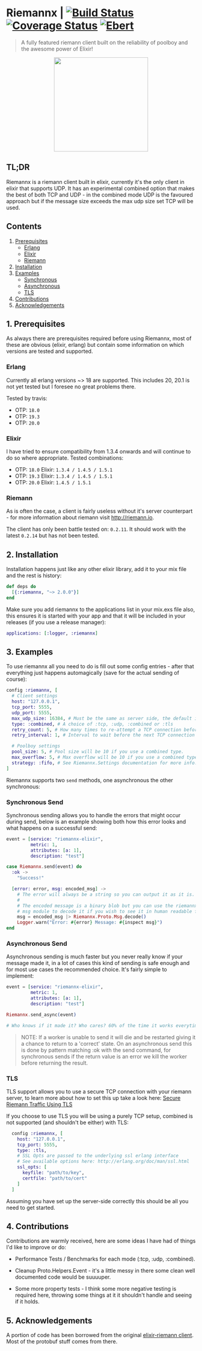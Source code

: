 # Riemannx | [![Build Status](https://travis-ci.org/hazardfn/riemannx.svg?branch=master "Build Status")](http://travis-ci.org/hazardfn/riemannx) [![Coverage Status](https://coveralls.io/repos/github/hazardfn/riemannx/badge.svg?branch=master)](https://coveralls.io/github/hazardfn/riemannx?branch=master) [![Ebert](https://ebertapp.io/github/hazardfn/riemannx.svg)](https://ebertapp.io/github/hazardfn/riemannx)

> A fully featured riemann client built on the reliability of poolboy and the
> awesome power of Elixir!

<p align="center">
<img src="https://upload.wikimedia.org/wikipedia/commons/8/82/Georg_Friedrich_Bernhard_Riemann.jpeg" height="250" width="250">
</p>

## TL;DR

Riemannx is a riemann client built in elixir, currently it's the only client in elixir that supports UDP. It has an experimental combined option that makes the best of both TCP and UDP - in the combined mode UDP is the favoured approach but if the message size exceeds the max udp size set TCP will be used.

## Contents

1. [Prerequisites](#prerequisites)
    * [Erlang](#erlang)
    * [Elixir](#elixir)
    * [Riemann](#riemann)
2. [Installation](#installation)
3. [Examples](#examples)
    * [Synchronous](#sync)
    * [Asynchronous](#async)
    * [TLS](#tls)
4. [Contributions](#contribute)
5. [Acknowledgements](#ack)

## 1. Prerequisites<a name="prerequisites"></a>

As always there are prerequisites required before using Riemannx, most of these are obvious (elixir, erlang) but contain some information on which versions are tested and supported.

### Erlang<a name="erlang"></a>

Currently all erlang versions ~> 18 are supported. This includes 20, 20.1 is not yet tested but I foresee no great problems there.

Tested by travis:

* OTP: `18.0`
* OTP: `19.3`
* OTP: `20.0`

### Elixir<a name="elixir"></a>

I have tried to ensure compatibility from 1.3.4 onwards and will continue to do so where appropriate. Tested combinations:

* OTP: `18.0` Elixir: `1.3.4 / 1.4.5 / 1.5.1`
* OTP: `19.3` Elixir: `1.3.4 / 1.4.5 / 1.5.1`
* OTP: `20.0` Elixir: `1.4.5 / 1.5.1`

### Riemann<a name="riemann"></a>

As is often the case, a client is fairly useless without it's server counterpart - for more information about riemann visit http://riemann.io.

The client has only been battle tested on: `0.2.11`. It should work with the latest `0.2.14` but has not been tested.

## 2. Installation<a name="installation"></a>

Installation happens just like any other elixir library, add it to your mix file and the rest is history:

```elixir
def deps do
  [{:riemannx, "~> 2.0.0"}]
end
```

Make sure you add riemannx to the applications list in your mix.exs file also, this ensures it is started with your app and that it will be included in your releases (if you use a release manager):

```elixir
applications: [:logger, :riemannx]
```

## 3. Examples<a name="examples"></a>

To use riemannx all you need to do is fill out some config entries - after that everything just happens automagically (save for the actual sending of course):

```elixir
config :riemannx, [
  # Client settings
  host: "127.0.0.1",
  tcp_port: 5555,
  udp_port: 5555,
  max_udp_size: 16384, # Must be the same as server side, the default is riemann's default.
  type: :combined, # A choice of :tcp, :udp, :combined or :tls
  retry_count: 5, # How many times to re-attempt a TCP connection before crashing.
  retry_interval: 1, # Interval to wait before the next TCP connection attempt.

  # Poolboy settings
  pool_size: 5, # Pool size will be 10 if you use a combined type.
  max_overflow: 5, # Max overflow will be 10 if you use a combined type.
  strategy: :fifo, # See Riemannx.Settings documentation for more info.
]
```

Riemannx supports two `send` methods, one asynchronous the other synchronous:

### Synchronous Send<a name="sync"></a>

Synchronous sending allows you to handle the errors that might occur during send, below is an example showing both how this error looks and what happens on a successful send:

```elixir
event = [service: "riemannx-elixir",
         metric: 1,
         attributes: [a: 1],
         description: "test"]

case Riemannx.send(event) do
  :ok ->
    "Success!"

  [error: error, msg: encoded_msg] ->
    # The error will always be a string so you can output it as it is.
    #
    # The encoded message is a binary blob but you can use the riemannx proto
    # msg module to decode it if you wish to see it in human readable form.
    msg = encoded_msg |> Riemannx.Proto.Msg.decode()
    Logger.warn("Error: #{error} Message: #{inspect msg}")
end
```

### Asynchronous Send<a name="async"></a>

Asynchronous sending is much faster but you never really know if your message made it, in a lot of cases this kind of sending is safe enough and for most use cases the recommended choice. It's fairly simple to implement:

```elixir
event = [service: "riemannx-elixir",
         metric: 1,
         attributes: [a: 1],
         description: "test"]

Riemannx.send_async(event)

# Who knows if it made it? Who cares? 60% of the time it works everytime!
```

> NOTE: If a worker is unable to send it will die and be restarted giving it a chance to return to a 'correct' state. On an asynchronous send this is done by pattern matching :ok with the send command, for synchronous sends if the return value is an error we kill the worker before returning the result.

### TLS<a name="tls"></a>

TLS support allows you to use a secure TCP connection with your riemann server, to learn more about how to set this up take a look here: [Secure Riemann Traffic Using TLS](http://riemann.io/howto.html#securing-traffic-using-tls)

If you choose to use TLS you will be using a purely TCP setup, combined is not supported (and shouldn't be either) with TLS:

```elixir
  config :riemannx, [
    host: "127.0.0.1",
    tcp_port: 5555,
    type: :tls,
    # SSL Opts are passed to the underlying ssl erlang interface
    # See available options here: http://erlang.org/doc/man/ssl.html
    ssl_opts: [
      keyfile: "path/to/key",
      certfile: "path/to/cert"
    ]
  ]
```
Assuming you have set up the server-side correctly this should be all you need to get started.

## 4. Contributions<a name="contribute"></a>

Contributions are warmly received, here are some ideas I have had of things I'd like to improve or do:

  * Performance Tests / Benchmarks for each mode (:tcp, :udp, :combined).

  * Cleanup Proto.Helpers.Event - it's a little messy in there some clean well documented code would be suuuuper.

  * Some more property tests - I think some more negative testing is required here, throwing some things at it it shouldn't handle and seeing if it holds.

## 5. Acknowledgements<a name="ack"></a>

A portion of code has been borrowed from the original [elixir-riemann client](https://github.com/koudelka/elixir-riemann). Most of the protobuf stuff comes from there.
